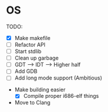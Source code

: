 # OS

TODO:
- [x] Make makefile
- [ ] Refactor API
- [ ] Start stdlib
- [ ] Clean up garbage
- [ ] GDT --> IDT --> Higher half
- [ ] Add GDB
- [ ] Add long mode support (Ambitious)

- Make building easier
    - [x] Compile proper i686-elf things

- Move to Clang